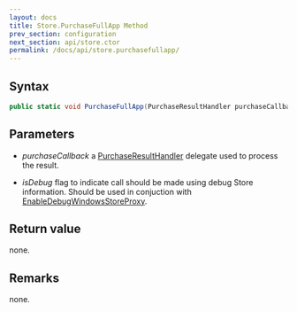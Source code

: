 ```yaml
---
layout: docs
title: Store.PurchaseFullApp Method
prev_section: configuration
next_section: api/store.ctor
permalink: /docs/api/store.purchasefullapp/	
---
```


## Syntax
```csharp
public static void PurchaseFullApp(PurchaseResultHandler purchaseCallback, bool isDebug = false)
```

## Parameters
* _purchaseCallback_
	a [PurchaseResultHandler][] delegate used to process the result.

* _isDebug_
    flag to indicate call should be made using debug Store information. Should be used in conjuction with [EnableDebugWindowsStoreProxy][].

## Return value
none.

## Remarks
none.

[PurchaseResultHandler]: {{site.github.url}}/docs/api/store.purchaseresulthandler
[EnableDebugWindowsStoreProxy]: {{site.github.url}}/docs/api/store.enabledebugwindowsstoreproxy
